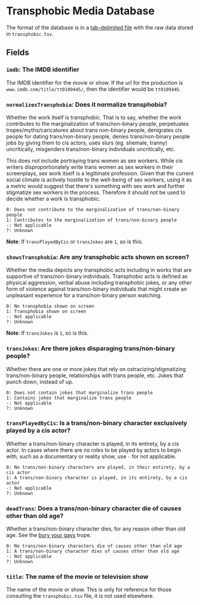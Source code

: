 # Transphobic Media Database

The format of the database is in a 
[tab-delimited file](https://en.wikipedia.org/wiki/Tab-separated_values)
with the raw data stored in `transphobic.tsv`.

## Fields

### `imdb`: The IMDB identifier

The IMDB identifier for the movie or show. If the url for the production is
`www.imdb.com/title/tt0109445/`, then the identifier would be `tt0109445`.

### `normalizesTransphobia`: Does it normalize transphobia?

Whether the work itself is transphobic. That is to say, whether the work
contributes to the marginalization of trans/non-binary people, perpetuates 
tropes/myths/caricatures about trans non-binary people, denigrates cis people 
for dating trans/non-binary people, denies trans/non-binary people jobs by 
giving them to cis actors, uses slurs (eg. shemale, tranny) uncritically, 
misgenders trans/non-binary individuals uncritically, etc.

This does not include portraying trans women as sex workers. While cis 
writers disproportionately write trans women as sex workers in their 
screenplays, sex work itself is a legitimate profession. Given that the
current social climate is actively hostile to the well-being of sex workers,
using it as a metric would suggest that there's something with sex work and
further stigmatize sex workers in the process. Therefore it should not be
used to decide whether a work is transphobic.

```
0: Does not contribute to the marginalization of trans/non-binary people
1: Contributes to the marginalization of trans/non-binary people
-: Not applicable
?: Unknown
```

**Note**: If `transPlayedByCis` or `transJokes` are `1`, so is this.

### `showsTransphobia`: Are any transphobic acts shown on screen?

Whether the media depicts any transphobic acts including in works that
are supportive of trans/non-binary individuals. Transphobic acts is defined
as physical aggression, verbal abuse including transphobic jokes, or any other 
form of violence against trans/non-binary individuals that might create an
unpleasant experience for a trans/non-binary person watching.

```
0: No transphobia shown on screen
1: Transphobia shown on screen
-: Not applicable
?: Unknown
```

**Note**: If `transJokes` is `1`, so is this.

### `transJokes`: Are there jokes disparaging trans/non-binary people?

Whether there are one or more jokes that rely on ostracizing/stigmatizing 
trans/non-binary people, relationships with trans people, etc. Jokes that 
punch down, instead of up.

```
0: Does not contain jokes that marginalize trans people
1: Contains jokes that marginalize trans people
-: Not applicable
?: Unknown
```

### `transPlayedByCis`: Is a trans/non-binary character exclusively played by a cis actor?

Whether a trans/non-binary character is played, in its entirety, by a cis actor. 
In cases where there are no roles to be played by actors to begin with, such 
as a documentary or reality show, use `-` for not applicable.

```
0: No trans/non-binary characters are played, in their entirety, by a cis actor
1: A trans/non-binary character is played, in its entirety, by a cis actor
-: Not applicable
?: Unknown
```

### `deadTrans`: Does a trans/non-binary character die of causes other than old age?

Whether a trans/non-binary character dies, for any reason other than old age. 
See the [bury your gays](http://tvtropes.org/pmwiki/pmwiki.php/Main/BuryYourGays) 
trope.

```
0: No trans/non-binary characters die of causes other than old age
1: A trans/non-binary character dies of causes other than old age
-: Not applicable
?: Unknown
```

### `title`: The name of the movie or television show

The name of the movie or show. This is only for reference for those consulting
the `transphobic.tsv` file, it is not used elsewhere.
